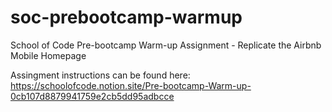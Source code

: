 # soc-prebootcamp-warmup
School of Code Pre-bootcamp Warm-up Assignment - Replicate the Airbnb Mobile Homepage

Assingment instructions can be found here: https://schoolofcode.notion.site/Pre-bootcamp-Warm-up-0cb107d8879941759e2cb5dd95adbcce
